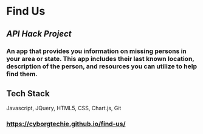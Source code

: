 # Find Us

## _API Hack Project_

### An app that provides you information on missing persons in your area or state. This app includes their last known location, description of the person, and resources you can utilize to help find them.

## Tech Stack

Javascript, JQuery, HTML5, CSS, Chart.js, Git

### https://cyborgtechie.github.io/find-us/
